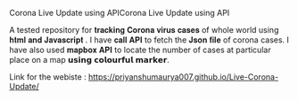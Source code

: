 
Corona Live Update using APICorona Live Update using API

A tested repository for 𝐭𝐫𝐚𝐜𝐤𝐢𝐧𝐠 𝐂𝐨𝐫𝐨𝐧𝐚 𝐯𝐢𝐫𝐮𝐬 𝐜𝐚𝐬𝐞𝐬 of whole world using 𝐡𝐭𝐦𝐥 𝐚𝐧𝐝 𝐉𝐚𝐯𝐚𝐬𝐜𝐫𝐢𝐩𝐭 . I have 𝐜𝐚𝐥𝐥 𝐀𝐏𝐈 to fetch the 𝐉𝐬𝐨𝐧 𝐟𝐢𝐥𝐞 of corona cases.
I have also used 𝐦𝐚𝐩𝐛𝐨𝐱 𝐀𝐏𝐈 to locate the number of cases at particular place on a map 𝘂𝘀𝗶𝗻𝗴 𝗰𝗼𝗹𝗼𝘂𝗿𝗳𝘂𝗹 𝗺𝗮𝗿𝗸𝗲𝗿.

Link for the webiste : https://priyanshumaurya007.github.io/Live-Corona-Update/
